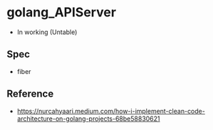 # golang_APIServer
- In working (Untable)
## Spec
- fiber
## Reference
- https://nurcahyaari.medium.com/how-i-implement-clean-code-architecture-on-golang-projects-68be58830621